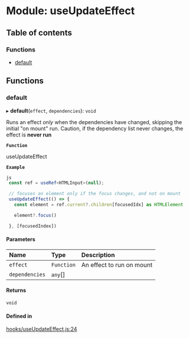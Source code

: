 # Module: useUpdateEffect

## Table of contents

### Functions

- [default](useUpdateEffect.md#default)

## Functions

### default

▸ **default**(`effect`, `dependencies`): `void`

Runs an effect *only* when the dependencies have changed, skipping the
initial "on mount" run. Caution, if the dependency list never changes,
the effect is **never run**

**`Function`**

useUpdateEffect

**`Example`**

```ts
js
 const ref = useRef<HTMLInput>(null);

 // focuses an element only if the focus changes, and not on mount
 useUpdateEffect(() => {
   const element = ref.current?.children[focusedIdx] as HTMLElement

   element?.focus()

 }, [focusedIndex])
```

#### Parameters

| Name | Type | Description |
| :------ | :------ | :------ |
| `effect` | `Function` | An effect to run on mount |
| `dependencies` | `any`[] |  |

#### Returns

`void`

#### Defined in

[hooks/useUpdateEffect.js:24](https://github.com/Twipped/hooks/blob/86a2b07/hooks/useUpdateEffect.js#L24)
